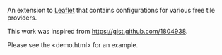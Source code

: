 An extension to [Leaflet](http://leaflet.cloudmade.com/) that contains configurations for various free tile providers.

This work was inspired from <https://gist.github.com/1804938>.

Please see the <demo.html> for an example.

